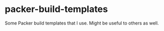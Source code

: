 packer-build-templates
======================

Some Packer build templates that I use.  Might be useful to others as well.
